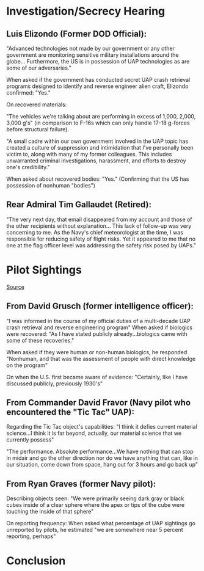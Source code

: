 # Investigation/Secrecy Hearing

## Luis Elizondo (Former DOD Official):

"Advanced technologies not made by our government or any other government are monitoring sensitive military installations around the globe... Furthermore, the US is in possession of UAP technologies as are some of our adversaries."

When asked if the government has conducted secret UAP crash retrieval programs designed to identify and reverse engineer alien craft, Elizondo confirmed: "Yes."

On recovered materials:

"The vehicles we're talking about are performing in excess of 1,000, 2,000, 3,000 g's" (in comparison to F-16s which can only handle 17-18 g-forces before structural failure).

"A small cadre within our own government involved in the UAP topic has created a culture of suppression and intimidation that I've personally been victim to, along with many of my former colleagues. This includes unwarranted criminal investigations, harassment, and efforts to destroy one's credibility."

When asked about recovered bodies: "Yes." (Confirming that the US has possession of nonhuman "bodies")

## Rear Admiral Tim Gallaudet (Retired):

"The very next day, that email disappeared from my account and those of the other recipients without explanation... This lack of follow-up was very concerning to me. As the Navy's chief meteorologist at the time, I was responsible for reducing safety of flight risks. Yet it appeared to me that no one at the flag officer level was addressing the safety risk posed by UAPs."





# Pilot Sightings

[Source](https://www.congress.gov/event/118th-congress/house-event/116282/text)

## From David Grusch (former intelligence officer):

"I was informed in the course of my official duties of a multi-decade UAP crash retrieval and reverse engineering program"
When asked if biologics were recovered: "As I have stated publicly already...biologics came with some of these recoveries."

When asked if they were human or non-human biologics, he responded "Nonhuman, and that was the assessment of people with direct knowledge on the program"

On when the U.S. first became aware of evidence: "Certainly, like I have discussed publicly, previously 1930's"

## From Commander David Fravor (Navy pilot who encountered the "Tic Tac" UAP):

Regarding the Tic Tac object's capabilities: "I think it defies current material science...I think it is far beyond, actually, our material science that we currently possess"

"The performance. Absolute performance...We have nothing that can stop in midair and go the other direction nor do we have anything that can, like in our situation, come down from space, hang out for 3 hours and go back up"

## From Ryan Graves (former Navy pilot):

Describing objects seen: "We were primarily seeing dark gray or black cubes inside of a clear sphere where the apex or tips of the cube were touching the inside of that sphere"

On reporting frequency: When asked what percentage of UAP sightings go unreported by pilots, he estimated "we are somewhere near 5 percent reporting, perhaps"

# Conclusion




